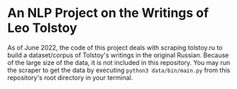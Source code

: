# An NLP Project on the Writings of Leo Tolstoy

As of June 2022, the code of this project deals with scraping tolstoy.ru to build a dataset/corpus of Tolstoy's writings in the original Russian. Because of the large size of the data, it is not included in this repository. You may run the scraper to get the data by executing ```python3 data/bin/main.py``` from this repository's root directory in your terminal.
